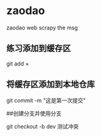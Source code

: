 # zaodao
zaodao web scrapy the msg


## 练习添加到缓存区

git add ×

## 将缓存区添加到本地仓库

git commit -m "这是第一次提交"


##创建分支并使用分支

git checkout -b dev
测试冲突


